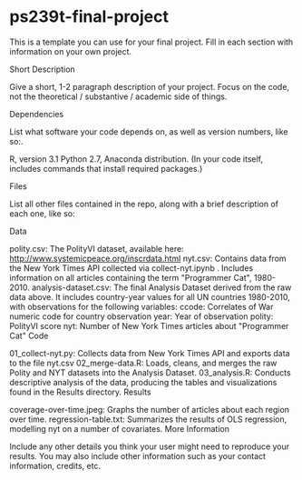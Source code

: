 # ps239t-final-project
This is a template you can use for your final project. Fill in each section with information on your own project.

Short Description

Give a short, 1-2 paragraph description of your project. Focus on the code, not the theoretical / substantive / academic side of things.

Dependencies

List what software your code depends on, as well as version numbers, like so:.

R, version 3.1
Python 2.7, Anaconda distribution.
(In your code itself, includes commands that install required packages.)

Files

List all other files contained in the repo, along with a brief description of each one, like so:

Data

polity.csv: The PolityVI dataset, available here: http://www.systemicpeace.org/inscrdata.html
nyt.csv: Contains data from the New York Times API collected via collect-nyt.ipynb . Includes information on all articles containing the term "Programmer Cat", 1980-2010.
analysis-dataset.csv: The final Analysis Dataset derived from the raw data above. It includes country-year values for all UN countries 1980-2010, with observations for the following variables:
ccode: Correlates of War numeric code for country observation
year: Year of observation
polity: PolityVI score
nyt: Number of New York Times articles about "Programmer Cat"
Code

01_collect-nyt.py: Collects data from New York Times API and exports data to the file nyt.csv
02_merge-data.R: Loads, cleans, and merges the raw Polity and NYT datasets into the Analysis Dataset.
03_analysis.R: Conducts descriptive analysis of the data, producing the tables and visualizations found in the Results directory.
Results

coverage-over-time.jpeg: Graphs the number of articles about each region over time.
regression-table.txt: Summarizes the results of OLS regression, modelling nyt on a number of covariates.
More Information

Include any other details you think your user might need to reproduce your results. You may also include other information such as your contact information, credits, etc.
